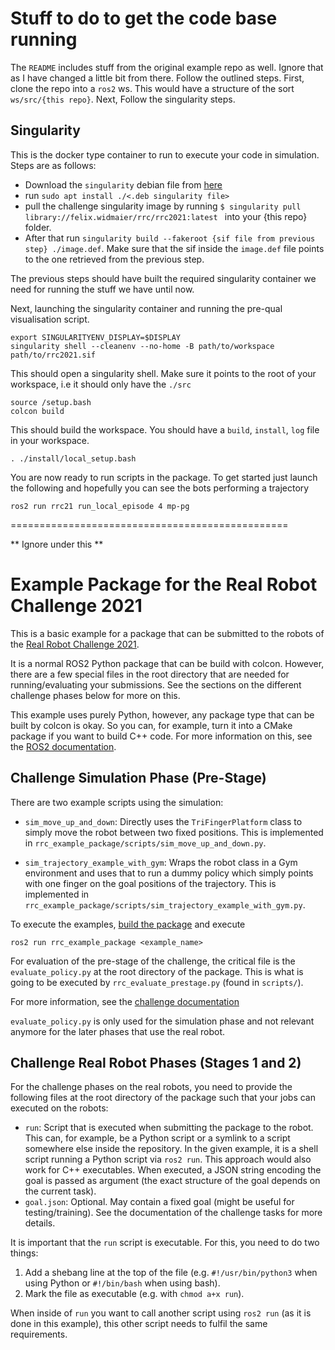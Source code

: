 # Stuff to do to get the code base running
The `README` includes stuff from the original example repo as well. Ignore that as I have changed a little bit from there. Follow the outlined steps. First, clone the repo into a `ros2` ws. This would have a structure of the sort `ws/src/{this repo}`. Next, Follow the singularity steps.

## Singularity
This is the docker type container to run to execute your code in simulation. Steps are as follows:
- Download the `singularity` debian file from [here](https://people.tuebingen.mpg.de/felixwidmaier/rrc2021/singularity.html)
- run `sudo apt install ./<.deb singularity file>`
- pull the challenge singularity image by running `$ singularity pull library://felix.widmaier/rrc/rrc2021:latest ` into your {this repo} folder.
- After that run `singularity build --fakeroot {sif file from previous step} ./image.def`. Make sure that the sif inside the `image.def` file points to the one retrieved from the previous step.

The previous steps should have built the required singularity container we need for running the stuff we have until now.

Next, launching the singularity container and running the pre-qual visualisation script.

```
export SINGULARITYENV_DISPLAY=$DISPLAY
singularity shell --cleanenv --no-home -B path/to/workspace path/to/rrc2021.sif
```
This should open a singularity shell. Make sure it points to the root of your workspace, i.e it should only have the `./src`

```
source /setup.bash
colcon build
```

This should build the workspace. You should have a `build`, `install`, `log` file in your workspace.

```
. ./install/local_setup.bash
```

You are now ready to run scripts in the package. To get started just launch the following and hopefully you can see the bots performing a trajectory


```
ros2 run rrc21 run_local_episode 4 mp-pg
```





================================================

** Ignore under this **





Example Package for the Real Robot Challenge 2021
=================================================

This is a basic example for a package that can be submitted to the robots of
the [Real Robot Challenge 2021](https://real-robot-challenge.com).

It is a normal ROS2 Python package that can be build with colcon.  However,
there are a few special files in the root directory that are needed for
running/evaluating your submissions.  See the sections on the different
challenge phases below for more on this.

This example uses purely Python, however, any package type that can be built
by colcon is okay.  So you can, for example, turn it into a CMake package if you
want to build C++ code.  For more information on this, see the [ROS2
documentation](https://docs.ros.org/en/foxy/Tutorials/Creating-Your-First-ROS2-Package.html).


Challenge Simulation Phase (Pre-Stage)
--------------------------------------

There are two example scripts using the simulation:

- `sim_move_up_and_down`:  Directly uses the `TriFingerPlatform` class to simply
  move the robot between two fixed positions.  This is implemented in
  `rrc_example_package/scripts/sim_move_up_and_down.py`.

- `sim_trajectory_example_with_gym`:  Wraps the robot class in a Gym environment
  and uses that to run a dummy policy which simply points with one finger on the
  goal positions of the trajectory.  This is implemented in 
  `rrc_example_package/scripts/sim_trajectory_example_with_gym.py`.

To execute the examples, [build the
package](https://people.tuebingen.mpg.de/felixwidmaier/rrc2021/singularity.html#singularity-build-ws)
and execute

    ros2 run rrc_example_package <example_name>


For evaluation of the pre-stage of the challenge, the critical file is the
`evaluate_policy.py` at the root directory of the package.  This is what is
going to be executed by `rrc_evaluate_prestage.py` (found in `scripts/`).

For more information, see the [challenge
documentation](https://people.tuebingen.mpg.de/felixwidmaier/rrc2021/)

`evaluate_policy.py` is only used for the simulation phase and not relevant
anymore for the later phases that use the real robot.


Challenge Real Robot Phases (Stages 1 and 2)
--------------------------------------------

For the challenge phases on the real robots, you need to provide the following
files at the root directory of the package such that your jobs can executed on
the robots:

- `run`:  Script that is executed when submitting the package to the robot.
  This can, for example, be a Python script or a symlink to a script somewhere
  else inside the repository.  In the given example, it is a shell script
  running a Python script via `ros2 run`.  This approach would also work for C++
  executables.  When executed, a JSON string encoding the goal is passed as
  argument (the exact structure of the goal depends on the current task).
- `goal.json`:  Optional.  May contain a fixed goal (might be useful for
  testing/training).  See the documentation of the challenge tasks for more
  details.

It is important that the `run` script is executable.  For this, you need to do
two things:

1. Add a shebang line at the top of the file (e.g. `#!/usr/bin/python3` when
   using Python or `#!/bin/bash` when using bash).
2. Mark the file as executable (e.g. with `chmod a+x run`).

When inside of `run` you want to call another script using `ros2 run` (as it is
done in this example), this other script needs to fulfil the same requirements.

